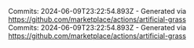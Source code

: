 Commits: 2024-06-09T23:22:54.893Z - Generated via https://github.com/marketplace/actions/artificial-grass
<br>
Commits: 2024-06-09T23:22:54.893Z - Generated via https://github.com/marketplace/actions/artificial-grass
<br>
